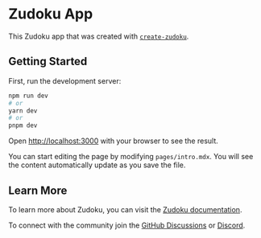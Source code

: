 # Zudoku App

This Zudoku app that was created with [`create-zudoku`](https://zudoku.dev/docs).

## Getting Started

First, run the development server:

```bash
npm run dev
# or
yarn dev
# or
pnpm dev
```

Open [http://localhost:3000](http://localhost:3000) with your browser to see the result.

You can start editing the page by modifying `pages/intro.mdx`. You will see the content automatically update as you save the file.

## Learn More

To learn more about Zudoku, you can visit the [Zudoku documentation](https://zudoku.dev/docs).

To connect with the community join the [GitHub Discussions](https://github.com/zuplo/zudoku/discussions) or [Discord](https://discord.zudoku.dev).

